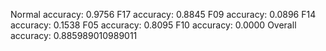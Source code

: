 Normal accuracy: 0.9756
F17 accuracy: 0.8845
F09 accuracy: 0.0896
F14 accuracy: 0.1538
F05 accuracy: 0.8095
F10 accuracy: 0.0000
Overall accuracy: 0.885989010989011